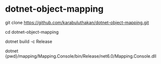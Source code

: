 # dotnet-object-mapping

git clone https://github.com/karabuluthakan/dotnet-object-mapping.git

cd dotnet-object-mapping

dotnet build -c Release 

dotnet {pwd}/mapping/Mapping.Console/bin/Release/net6.0/Mapping.Console.dll

